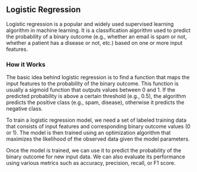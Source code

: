 ## Logistic Regression
Logistic regression is a popular and widely used supervised learning algorithm in machine learning. It is a classification algorithm used to predict the probability of a binary outcome (e.g., whether an email is spam or not, whether a patient has a disease or not, etc.) based on one or more input features.

### How it Works
The basic idea behind logistic regression is to find a function that maps the input features to the probability of the binary outcome. This function is usually a sigmoid function that outputs values between 0 and 1. If the predicted probability is above a certain threshold (e.g., 0.5), the algorithm predicts the positive class (e.g., spam, disease), otherwise it predicts the negative class.

To train a logistic regression model, we need a set of labeled training data that consists of input features and corresponding binary outcome values (0 or 1). The model is then trained using an optimization algorithm that maximizes the likelihood of the observed data given the model parameters.

Once the model is trained, we can use it to predict the probability of the binary outcome for new input data. We can also evaluate its performance using various metrics such as accuracy, precision, recall, or F1 score.